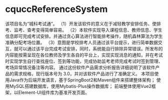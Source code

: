 # cquccReferenceSystem
该项目名为“城科考试通”。 （1）开发该软件的意义在于减轻教学安排任务、使排考、监考、查考变得简单容易。 （2）本软件实现导入课程信息、教师信息、学生信息即可完成考试安排。并通过贪心算法进行智能排考操作，随机森林算法为学生准确分配考场位置。 （3）意图是学校排考人员通过该平台提示，进行简单数据交互，就可以通过该平台完成考试安排，同时，系统能自行排除异常错误。所发布的内容能按需呈现在各位教师及学生各自的平台上，实现实现消息的通知，并在考试时实现学生自行查找座位、签到等功能，完成协助监考老师完成考试时签到管理、考场异常情况备注等内容。
通过这份软件产品需求分析报告详细说明了该软件产品的需求规格，现行版本号为 3.0，并对该软件产品进行了准确定义。
本项目使用Java作为后端开发语言，基于SpringBoot2和Maven组件来搭建整体架构；
使用MySQL搭建数据库，使用Mybatis-Plus操作数据库；
前端整体使用Vue2框架，以Element-UI组件库为基准开发页面。
